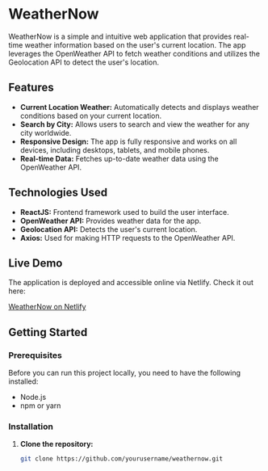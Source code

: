 # WeatherNow

WeatherNow is a simple and intuitive web application that provides real-time weather information based on the user's current location. The app leverages the OpenWeather API to fetch weather conditions and utilizes the Geolocation API to detect the user's location.

## Features

- **Current Location Weather:** Automatically detects and displays weather conditions based on your current location.
- **Search by City:** Allows users to search and view the weather for any city worldwide.
- **Responsive Design:** The app is fully responsive and works on all devices, including desktops, tablets, and mobile phones.
- **Real-time Data:** Fetches up-to-date weather data using the OpenWeather API.

## Technologies Used

- **ReactJS:** Frontend framework used to build the user interface.
- **OpenWeather API:** Provides weather data for the app.
- **Geolocation API:** Detects the user's current location.
- **Axios:** Used for making HTTP requests to the OpenWeather API.

## Live Demo

The application is deployed and accessible online via Netlify. Check it out here:

[WeatherNow on Netlify](https://your-netlify-url.netlify.app)

## Getting Started

### Prerequisites

Before you can run this project locally, you need to have the following installed:

- Node.js
- npm or yarn

### Installation

1. **Clone the repository:**
   ```bash
   git clone https://github.com/yourusername/weathernow.git
